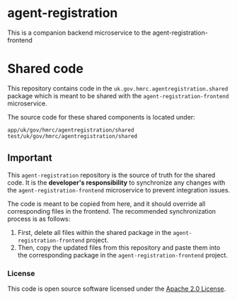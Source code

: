 
# agent-registration

This is a companion backend microservice to the agent-registration-frontend

# Shared code

This repository contains code in the `uk.gov.hmrc.agentregistration.shared` package which is meant to be shared with the `agent-registration-frontend` microservice.

The source code for these shared components is located under:
```
app/uk/gov/hmrc/agentregistration/shared
test/uk/gov/hmrc/agentregistration/shared
```

## Important
This `agent-registration` repository is the source of truth for the shared code. It is the **developer's responsibility** to synchronize any changes with the `agent-registration-frontend` microservice to prevent integration issues.

The code is meant to be copied from here, and it should override all corresponding files in the frontend. The recommended synchronization process is as follows:
1. First, delete all files within the shared package in the `agent-registration-frontend` project.
2. Then, copy the updated files from this repository and paste them into the corresponding package in the `agent-registration-frontend` project.

### License

This code is open source software licensed under the [Apache 2.0 License]("http://www.apache.org/licenses/LICENSE-2.0.html").